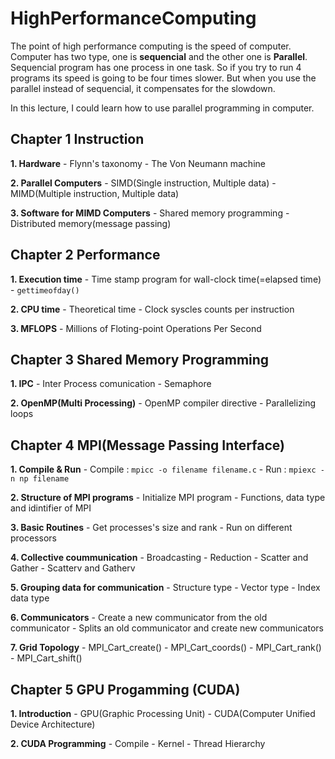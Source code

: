 # HighPerformanceComputing

The point of high performance computing is the speed of computer. Computer has two type, one is **sequencial** and the other one is **Parallel**. Sequencial program has one process in one task. So if you try to run 4 programs its speed is going to be four times slower. But when you use the parallel instead of sequencial, it compensates for the slowdown.

In this lecture, I could learn how to use parallel programming in computer.

## Chapter 1 Instruction

**1. Hardware**
\- Flynn's taxonomy
\- The Von Neumann machine

**2. Parallel Computers**
\- SIMD(Single instruction, Multiple data)
\- MIMD(Multiple instruction, Multiple data)

**3. Software for MIMD Computers**
\- Shared memory programming
\- Distributed memory(message passing)

## Chapter 2 Performance

**1. Execution time**
\- Time stamp program for wall-clock time(=elapsed time)
\- `gettimeofday()`

**2. CPU time**
\- Theoretical time
\- Clock syscles counts per instruction

**3. MFLOPS**
\- Millions of Floting-point Operations Per Second

## Chapter 3 Shared Memory Programming

**1. IPC**
\- Inter Process comunication
\- Semaphore

**2. OpenMP(Multi Processing)**
\- OpenMP compiler directive
\- Parallelizing loops

## Chapter 4 MPI(Message Passing Interface)

**1. Compile & Run**
\- Compile : `mpicc -o filename filename.c`
\- Run : `mpiexc -n np filename`

**2. Structure of MPI programs**
\- Initialize MPI program
\- Functions, data type and idintifier of MPI

**3. Basic Routines**
\- Get processes's size and rank
\- Run on different processors

**4. Collective coummunication**
\- Broadcasting
\- Reduction
\- Scatter and Gather
\- Scatterv and Gatherv

**5. Grouping data for communication**
\- Structure type
\- Vector type
\- Index data type

**6. Communicators**
\- Create a new communicator from the old communicator
\- Splits an old communicator and create new communicators

**7. Grid Topology**
\- MPI_Cart_create()
\- MPI_Cart_coords()
\- MPI_Cart_rank()
\- MPI_Cart_shift()

## Chapter 5 GPU Progamming (CUDA)

**1. Introduction**
\- GPU(Graphic Processing Unit)
\- CUDA(Computer Unified Device Architecture)

**2. CUDA Programming**
\- Compile
\- Kernel
\- Thread Hierarchy
